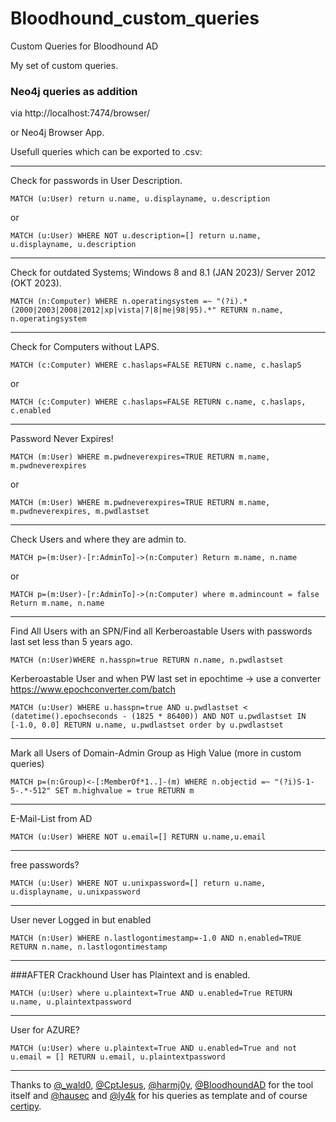 # Bloodhound_custom_queries
Custom Queries for Bloodhound AD

My set of custom queries.

### Neo4j queries as addition

via http://localhost:7474/browser/

or Neo4j Browser App.

Usefull queries which can be exported to .csv:

-----------

Check for passwords in User Description.
```cypher
MATCH (u:User) return u.name, u.displayname, u.description
```
or
```cypher
MATCH (u:User) WHERE NOT u.description=[] return u.name, u.displayname, u.description
```

-----------

Check for outdated Systems; Windows 8 and 8.1 (JAN 2023)/ Server 2012 (OKT 2023).
```cypher
MATCH (n:Computer) WHERE n.operatingsystem =~ "(?i).*(2000|2003|2008|2012|xp|vista|7|8|me|98|95).*" RETURN n.name, n.operatingsystem
```

-----------

Check for Computers without LAPS.
```cypher
MATCH (c:Computer) WHERE c.haslaps=FALSE RETURN c.name, c.haslapS
```
or
```cypher
MATCH (c:Computer) WHERE c.haslaps=FALSE RETURN c.name, c.haslaps, c.enabled
```

-----------

Password Never Expires!
```cypher
MATCH (m:User) WHERE m.pwdneverexpires=TRUE RETURN m.name, m.pwdneverexpires
```
or
```cypher
MATCH (m:User) WHERE m.pwdneverexpires=TRUE RETURN m.name, m.pwdneverexpires, m.pwdlastset
```

-----------

Check Users and where they are admin to.
```cypher
MATCH p=(m:User)-[r:AdminTo]->(n:Computer) Return m.name, n.name
```
or
```cypher
MATCH p=(m:User)-[r:AdminTo]->(n:Computer) where m.admincount = false Return m.name, n.name
```

-----------

Find All Users with an SPN/Find all Kerberoastable Users with passwords last set less than 5 years ago.
```cypher
MATCH (n:User)WHERE n.hasspn=true RETURN n.name, n.pwdlastset
```
Kerberoastable User and when PW last set in epochtime -> use a converter https://www.epochconverter.com/batch
```cypher
MATCH (u:User) WHERE u.hasspn=true AND u.pwdlastset < (datetime().epochseconds - (1825 * 86400)) AND NOT u.pwdlastset IN [-1.0, 0.0] RETURN u.name, u.pwdlastset order by u.pwdlastset
```

-----------

Mark all Users of Domain-Admin Group as High Value (more in custom queries)
```cypher
MATCH p=(n:Group)<-[:MemberOf*1..]-(m) WHERE n.objectid =~ "(?i)S-1-5-.*-512" SET m.highvalue = true RETURN m
```

-----------

E-Mail-List from AD
```cypher
MATCH (u:User) WHERE NOT u.email=[] RETURN u.name,u.email
```

-----------

free passwords?
```cypher
MATCH (u:User) WHERE NOT u.unixpassword=[] return u.name, u.displayname, u.unixpassword
```

-----------

User never Logged in but enabled
```cypher
MATCH (n:User) WHERE n.lastlogontimestamp=-1.0 AND n.enabled=TRUE RETURN n.name, n.lastlogontimestamp
```


-----------

###AFTER Crackhound
User has Plaintext and is enabled.
```cypher
MATCH (u:User) where u.plaintext=True AND u.enabled=True RETURN u.name, u.plaintextpassword
```

-----------

User for AZURE?
```cypher
MATCH (u:User) where u.plaintext=True AND u.enabled=True and not u.email = [] RETURN u.email, u.plaintextpassword
```

-----------

Thanks to [@_wald0](https://www.twitter.com/_wald0), [@CptJesus](https://twitter.com/CptJesus), [@harmj0y](https://twitter.com/harmj0y), [@BloodhoundAD](https://github.com/BloodHoundAD/BloodHound) for the tool itself and [@hausec](https://github.com/hausec) and [@ly4k](https://github.com/ly4k) for his queries as template and of course [certipy](https://github.com/ly4k/certipy).
